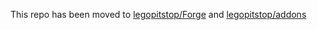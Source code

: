 This repo has been moved to [legopitstop/Forge](https://github.com/legopitstop/Forge) and [legopitstop/addons](https://github.com/legopitstop/addons)
